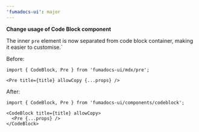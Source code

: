 ```yaml
---
'fumadocs-ui': major
---
```


**Change usage of Code Block component**

The inner `pre` element is now separated from code block container, making it easier to customise.`

Before:

```tsx
import { CodeBlock, Pre } from 'fumadocs-ui/mdx/pre';

<Pre title={title} allowCopy {...props} />
```

After:

```tsx
import { CodeBlock, Pre } from 'fumadocs-ui/components/codeblock';

<CodeBlock title={title} allowCopy>
  <Pre {...props} />
</CodeBlock>
```


